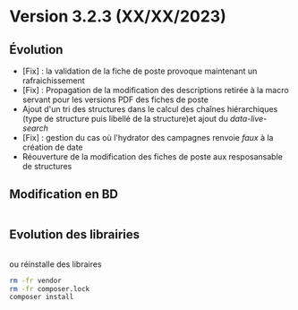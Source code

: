 Version 3.2.3 (XX/XX/2023)
====

Évolution
---

- [Fix] : la validation de la fiche de poste provoque maintenant un rafraichissement
- [Fix] : Propagation de la modification des descriptions retirée à la macro servant pour les versions PDF des fiches de poste
- Ajout d'un tri des structures dans le calcul des chaînes hiérarchiques (type de structure puis libellé de la structure)et ajout du *data-live-search*
- [Fix] : gestion du cas où l'hydrator des campagnes renvoie *faux* à la création de date
- Réouverture de la modification des fiches de poste aux resposansable de structures

Modification en BD
---

```postgresql
```

Evolution des librairies 
---

```bash
```

ou réinstalle des libraires 
```bash
rm -fr vendor
rm -fr composer.lock
composer install
```
